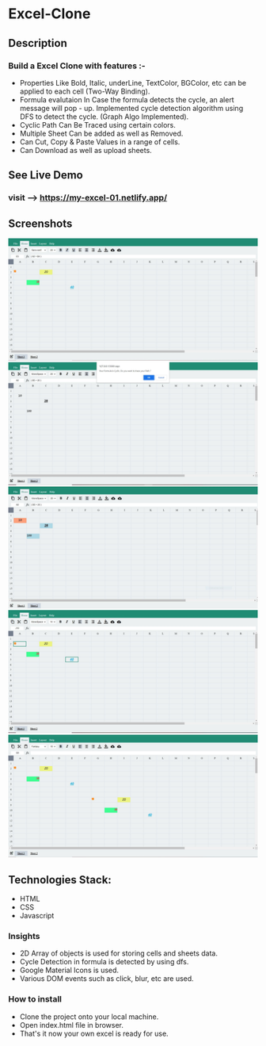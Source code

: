 # Excel-Clone

## Description
### Build a Excel Clone with features :- 
- Properties Like Bold, Italic, underLine, TextColor, BGColor, etc
can be applied to each cell (Two-Way Binding).
- Formula evalutaion In Case the formula detects the cycle, an alert message will pop - up. Implemented cycle detection algorithm using DFS to detect the cycle. (Graph Algo Implemented).
- Cyclic Path Can Be Traced using certain colors.
- Multiple Sheet Can be added as well as Removed.
- Can Cut, Copy & Paste Values in a range of cells.
- Can Download as well as upload sheets. 

## See Live Demo

### visit --> https://my-excel-01.netlify.app/

## Screenshots

![Main Page](uploads/Main_Page.JPG "Main Page")
![Cycle Detection](uploads/Cycle_Detection.JPG "Cycle Detection")
![Cycle Tracing](uploads/Cycle_Tracing.JPG "Cycle Tracing")
![Copy](uploads/Copy.JPG "Copy")
![Paste](uploads/Paste.JPG "Paste")


## Technologies Stack:

- HTML
- CSS
- Javascript

### Insights
- 2D Array of objects is used for storing cells and sheets data.
- Cycle Detection in formula is detected by using dfs.
- Google Material Icons is used.
- Various DOM events such as click, blur, etc are used.

### How to install
- Clone the project onto your local machine.
- Open index.html file in browser.
- That's it now your own excel is ready for use.
